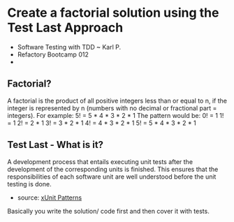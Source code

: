 # Create a factorial solution using the Test Last Approach
- Software Testing with TDD ~ Karl P.
- Refactory Bootcamp 012
- 
## Factorial?
A factorial is the product of all positive integers less than or equal to n, if the integer is represented by n (numbers with no decimal or fractional part = integers).
For example: 5! = 5 * 4 * 3 * 2 * 1
The pattern would be:
0! = 1
1! = 1
2! = 2 * 1
3! = 3 * 2 * 1
4! = 4 * 3 * 2 * 1
5! = 5 * 4 * 3 * 2 * 1

## Test Last - What is it?
A development process that entails executing unit tests after the development of the corresponding units is finished. This ensures that the responsibilities of each software unit are well understood before the unit testing is done.
- source: [xUnit Patterns](http://xunitpatterns.com/test%20last%20development.html#:~:text=A%20development%20process%20that%20entails,the%20unit%20testing%20is%20done.)

Basically you write the solution/ code first and then cover it with tests.
